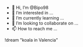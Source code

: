 - 👋 Hi, I’m @Bipo98
- 👀 I’m interested in ...
- 🌱 I’m currently learning ...
- 💞️ I’m looking to collaborate on ...
- 📫 How to reach me ...

<!---
Bipo98/Bipo98 is a ✨ special ✨ repository because its `README.md` (this file) appears on your GitHub profile.
You can click the Preview link to take a look at your changes.
---> !dream "koala in Valencia" 
